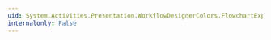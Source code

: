 ```yaml
---
uid: System.Activities.Presentation.WorkflowDesignerColors.FlowchartExpressionButtonBrush
internalonly: False
---
```

